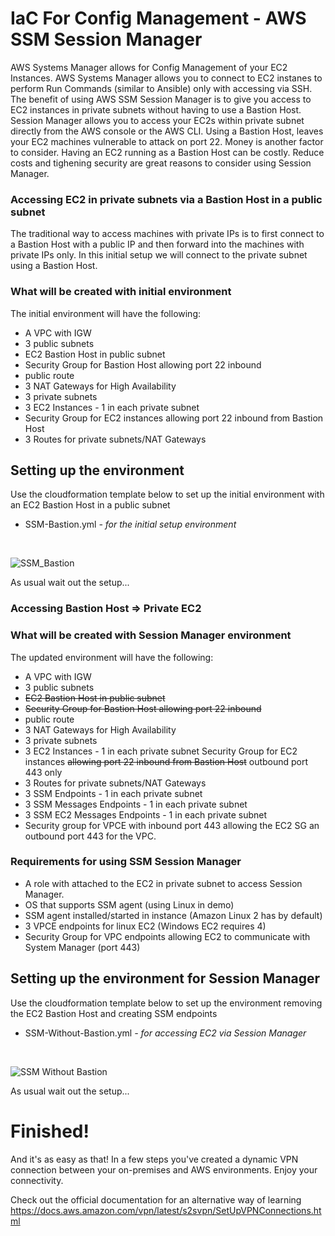 # IaC For Config Management - AWS SSM Session Manager

AWS Systems Manager allows for Config Management of your EC2 Instances. AWS Systems Manager allows you to connect to EC2 instanes to perform Run Commands (similar to Ansible) only with accessing via SSH. The benefit of using AWS SSM Session Manager is to give you access to EC2 instances in private subnets without having to use a Bastion Host. Session Manager allows you to access your EC2s within private subnet directly from the AWS console or the AWS CLI. Using a Bastion Host, leaves your EC2 machines vulnerable to attack on port 22. Money is another factor to consider. Having an EC2 running as a Bastion Host can be costly. Reduce costs and tighening security are great reasons to consider using Session Manager.

### Accessing EC2 in private subnets via a Bastion Host in a public subnet
The traditional way to access machines with private IPs is to first connect to a Bastion Host with a public IP and then forward into the machines with private IPs only. In this initial setup we will connect to the private subnet using a Bastion Host.

### What will be created with initial environment

The initial environment will have the following:
* A VPC with IGW
* 3 public subnets
* EC2 Bastion Host in public subnet
* Security Group for Bastion Host allowing port 22 inbound
* public route
* 3 NAT Gateways for High Availability
* 3 private subnets
* 3 EC2 Instances - 1 in each private subnet
* Security Group for EC2 instances allowing port 22 inbound from Bastion Host
* 3 Routes for private subnets/NAT Gateways


## Setting up the environment

Use the cloudformation template below to set up the initial environment with an EC2 Bastion Host in a public subnet<br />
* SSM-Bastion.yml *- for the initial setup environment*
<br />

![SSM_Bastion](https://user-images.githubusercontent.com/90650872/137347028-8a968a1f-acd2-4f6f-adbc-fbb686e80990.png)

As usual wait out the setup...


### Accessing Bastion Host => Private EC2



### What will be created with Session Manager environment

The updated environment will have the following:
* A VPC with IGW
* 3 public subnets
* <strike>EC2 Bastion Host in public subnet</strike>
* <strike>Security Group for Bastion Host allowing port 22 inbound</strike>
* public route 
* 3 NAT Gateways for High Availability
* 3 private subnets
* 3 EC2 Instances - 1 in each private subnet
Security Group for EC2 instances <strike>allowing port 22 inbound from Bastion Host</strike> outbound port 443 only
* 3 Routes for private subnets/NAT Gateways
* 3 SSM Endpoints - 1 in each private subnet
* 3 SSM Messages Endpoints - 1 in each private subnet
* 3 SSM EC2 Messages Endpoints - 1 in each private subnet
* Security group for VPCE with inbound port 443 allowing the EC2 SG an outbound port 443 for the VPC.

### Requirements for using SSM Session Manager
* A role with attached to the EC2 in private subnet to access Session Manager.
* OS that supports SSM agent (using Linux in demo)
* SSM agent installed/started in instance (Amazon Linux 2 has by default)
* 3 VPCE endpoints for linux EC2 (Windows EC2 requires 4)
* Security Group for VPC endpoints allowing EC2 to communicate with System Manager (port 443)

## Setting up the environment for Session Manager

Use the cloudformation template below to set up the environment removing the EC2 Bastion Host and creating SSM endpoints<br />
* SSM-Without-Bastion.yml *- for accessing EC2 via Session Manager*
<br />

![SSM Without Bastion](https://user-images.githubusercontent.com/90650872/137347013-349e1139-a523-4fdf-a4c3-1b4d78e8041d.png)


As usual wait out the setup...


# Finished!

And it's as easy as that! In a few steps you've created a dynamic VPN connection between your on-premises and AWS environments. Enjoy your connectivity.

Check out the official documentation for an alternative way of learning https://docs.aws.amazon.com/vpn/latest/s2svpn/SetUpVPNConnections.html



